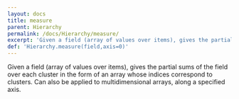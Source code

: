 ```yaml
---
layout: docs
title: measure
parent: Hierarchy
permalink: /docs/Hierarchy/measure/
excerpt: 'Given a field (array of values over items), gives the partial sums of the field over each cluster in the form of an array whose indices correspond to clusters.'
def: 'Hierarchy.measure(field,axis=0)'
---
```

Given a field (array of values over items), gives the partial
sums of the field over each cluster in the form of an array
whose indices correspond to clusters.
Can also be applied to multidimensional arrays, along
a specified axis.